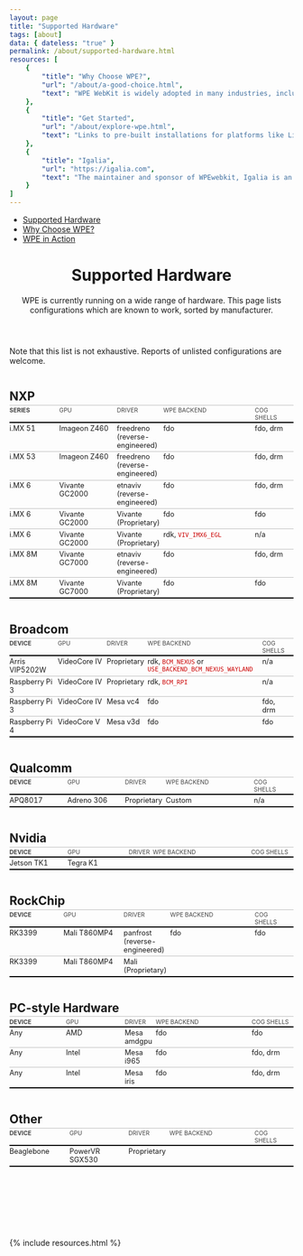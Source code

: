 ```yaml
---
layout: page
title: "Supported Hardware"
tags: [about] 
data: { dateless: "true" }
permalink: /about/supported-hardware.html 
resources: [
	{
		"title": "Why Choose WPE?",
		"url": "/about/a-good-choice.html",
		"text": "WPE WebKit is widely adopted in many industries, including digital signage, home appliances, set-top boxes, and automative and in-flight infotainment systems."
	},
	{
		"title": "Get Started",
		"url": "/about/explore-wpe.html",
		"text": "Links to pre-built installations for platforms like Linux."
	},
	{
		"title": "Igalia",
		"url": "https://igalia.com",
		"text": "The maintainer and sponsor of WPEwebkit, Igalia is an open-source and web standards consultancy spanning the globe."
	}
]
--- 
```

<style type="text/css">
.tables {
	padding-bottom: 8em;
}

.tables h2 {
	font-size: 1.5em;
	margin-block: 2em 0.125em;
}
.tables code {
	color: #C00;
}
@media (max-width: 450px) {
	.tables code {
		word-break: break-all;
	}
}

table, table thead, table th, table tbody tr:nth-child(n) {
	background: transparent;
	border: none;
}
table {
	width: 100%;
	table-layout: fixed;
	border-collapse: separate;
	border-spacing: 0;
	font-size: 90%;
	border-bottom: 2px solid black;
	margin: 0;
}
@media (min-width: 45rem) {
	table thead tr :nth-child(1) {
		width: 18ch;
	}
	table thead tr :nth-child(2) {
		width: 21ch;
	}
	table thead tr :nth-child(4) {
		width: 35ch;
	}
	table thead tr :nth-child(5) {
		width: 13ch;
	}
}
table :is(thead, tbody) tr > * {
	padding-left: 0;
	vertical-align: top;
}
table thead tr > * {
	padding-block: 0.25em 1px;
	border-top: 1px solid silver;
	border-bottom: 2px solid black;
	font-size: smaller;
	font-weight: 400;
	text-transform: uppercase;
	text-align: left;
	color: #444;
}
table thead tr > th:first-child {
	font-weight: 700;
}
table tbody tr:nth-child(n + 2) > * {
	border-top: 1px solid silver;
}
</style>

<nav class="sidebar">
<ul>
<li class="currentPage"><a href="/about/supported-hardware.html">Supported Hardware</a></li>
<li><a href="/about/a-good-choice.html">Why Choose WPE?</a></li>
<li><a href="#wpe-in-action">WPE in Action</a></li>
</ul>
</nav>


<header class="page">

# Supported Hardware

WPE is currently running on a wide range of hardware. This page lists configurations which are known to work, sorted by manufacturer.

</header>

<section class="tables">

Note that this list is not exhaustive. Reports of unlisted configurations are welcome.

## NXP

| Series  | GPU            | Driver      | WPE Backend | Cog Shells |
|---------|----------------|-------------|-------------|------------|
| i&period;MX 51 | Imageon Z460   | freedreno (reverse-engineered) | fdo | fdo, drm |
| i&period;MX 53 | Imageon Z460   | freedreno (reverse-engineered) | fdo | fdo, drm |
| i&period;MX 6  | Vivante GC2000 | etnaviv (reverse-engineered) | fdo | fdo, drm |
| i&period;MX 6  | Vivante GC2000 | Vivante (Proprietary) | fdo | fdo |
| i&period;MX 6  | Vivante GC2000 | Vivante (Proprietary) | rdk, `VIV_IMX6_EGL` | n/a |
| i&period;MX 8M | Vivante GC7000 | etnaviv (reverse-engineered) | fdo | fdo, drm |
| i&period;MX 8M | Vivante GC7000 | Vivante (Proprietary) | fdo | fdo |

## Broadcom

| Device         | GPU | Driver | WPE Backend | Cog Shells |
|----------------|-----|--------|-------------|------------|
| Arris VIP5202W | VideoCore IV | Proprietary | rdk, `BCM_NEXUS` or `USE_BACKEND_BCM_NEXUS_WAYLAND` | n/a |
| Raspberry Pi 3 | VideoCore IV | Proprietary | rdk, `BCM_RPI` | n/a |
| Raspberry Pi 3 | VideoCore IV | Mesa vc4    | fdo | fdo, drm |
| Raspberry Pi 4 | VideoCore V  | Mesa v3d    | fdo | fdo |


## Qualcomm

| Device  | GPU | Driver | WPE Backend | Cog Shells |
|---------|-----|--------|-------------|------------|
| APQ8017 | Adreno 306 | Proprietary | Custom  | n/a |


## Nvidia

| Device | GPU | Driver | WPE Backend | Cog Shells |
|--------|-----|--------|-------------|------------|
| Jetson TK1 | Tegra K1 | | |


## RockChip

| Device | GPU          | Driver | WPE Backend | Cog Shells |
|--------|--------------|--------|-------------|------------|
| RK3399 | Mali T860MP4 | panfrost (reverse-engineered) | fdo | fdo |
| RK3399 | Mali T860MP4 | Mali (Proprietary) | | |


## PC-style Hardware

| Device | GPU | Driver | WPE Backend | Cog Shells |
|--------|-----|--------|-------------|------------|
| Any | AMD | Mesa amdgpu | fdo | fdo |
| Any | Intel | Mesa i965 | fdo | fdo, drm   |
| Any | Intel | Mesa iris | fdo | fdo, drm   |


## Other

| Device | GPU | Driver | WPE Backend | Cog Shells |
|--------|-----|--------|-------------|------------|
| Beaglebone | PowerVR SGX530 | Proprietary | | |

</section>

{% include resources.html %}
